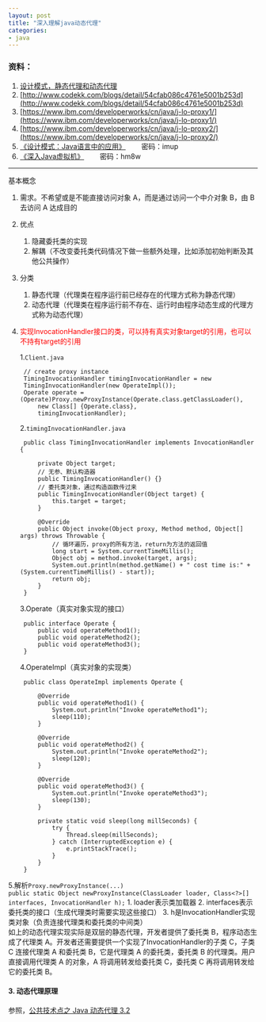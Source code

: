```yaml
---
layout: post
title: "深入理解java动态代理"
categories:
- java
---
```

### <a>资料：</a> ###

1. [设计模式，静态代理和动态代理](http://www.fmeng.me/java/2016/06/12/java-pattern.html#22)
1. [http://www.codekk.com/blogs/detail/54cfab086c4761e5001b253d](http://www.codekk.com/blogs/detail/54cfab086c4761e5001b253d)
2. [https://www.ibm.com/developerworks/cn/java/j-lo-proxy1/](https://www.ibm.com/developerworks/cn/java/j-lo-proxy1/)
3. [https://www.ibm.com/developerworks/cn/java/j-lo-proxy2/](https://www.ibm.com/developerworks/cn/java/j-lo-proxy2/)
4. [《设计模式：Java语言中的应用》](http://pan.baidu.com/s/1gfuOLYr) &emsp;&emsp;密码：imup
5. [《深入Java虚拟机》](http://pan.baidu.com/s/1gfG3275) &emsp;&emsp;密码：hm8w

------
基本概念

1. 需求。不希望或是不能直接访问对象 A，而是通过访问一个中介对象 B，由 B 去访问 A 达成目的
2. 优点
	1. 隐藏委托类的实现
	2. 解耦（不改变委托类代码情况下做一些额外处理，比如添加初始判断及其他公共操作）
3. 分类
	1. 静态代理（代理类在程序运行前已经存在的代理方式称为静态代理）
	2. 动态代理（代理类在程序运行前不存在、运行时由程序动态生成的代理方式称为动态代理）
3. <font color="red">实现InvocationHandler接口的类，可以持有真实对象target的引用，也可以不持有target的引用</font>

	1.`Client.java`

	 	// create proxy instance
	    TimingInvocationHandler timingInvocationHandler = new 
		TimingInvocationHandler(new OperateImpl());
		Operate operate = (Operate)Proxy.newProxyInstance(Operate.class.getClassLoader(), 
			new Class[] {Operate.class},
		    timingInvocationHandler);
	2.`timingInvocationHandler.java`

		public class TimingInvocationHandler implements InvocationHandler {
			
		    private Object target;
			// 无参、默认构造器
		    public TimingInvocationHandler() {}
			// 委托类对象，通过构造函数传过来
		    public TimingInvocationHandler(Object target) {
		        this.target = target;
		    }
		
		    @Override
		    public Object invoke(Object proxy, Method method, Object[] args) throws Throwable {
				// 循环遍历，proxy的所有方法，return为方法的返回值
		        long start = System.currentTimeMillis();
		        Object obj = method.invoke(target, args);
		        System.out.println(method.getName() + " cost time is:" + (System.currentTimeMillis() - start));
		        return obj;
		    }
		}
	3.Operate（真实对象实现的接口）

		public interface Operate {
		    public void operateMethod1();
		    public void operateMethod2();
		    public void operateMethod3();
		}

	4.OperateImpl（真实对象的实现类）

		public class OperateImpl implements Operate {
		
		    @Override
		    public void operateMethod1() {
		        System.out.println("Invoke operateMethod1");
		        sleep(110);
		    }
		
		    @Override
		    public void operateMethod2() {
		        System.out.println("Invoke operateMethod2");
		        sleep(120);
		    }
		
		    @Override
		    public void operateMethod3() {
		        System.out.println("Invoke operateMethod3");
		        sleep(130);
		    }
		
		    private static void sleep(long millSeconds) {
		        try {
		            Thread.sleep(millSeconds);
		        } catch (InterruptedException e) {
		            e.printStackTrace();
		        }
		    }
		}
5.解析`Proxy.newProxyInstance(...)`<br/>
`public static Object newProxyInstance(ClassLoader loader, Class<?>[] interfaces, InvocationHandler h);`
	1. loader表示类加载器
	2. interfaces表示委托类的接口（生成代理类时需要实现这些接口）
	3. h是InvocationHandler实现类对象（负责连接代理类和委托类的中间类）<br/>
如上的动态代理实现实际是双层的静态代理，开发者提供了委托类 B，程序动态生成了代理类 A。开发者还需要提供一个实现了InvocationHandler的子类 C，子类 C 连接代理类 A 和委托类 B，它是代理类 A 的委托类，委托类 B 的代理类。用户直接调用代理类 A 的对象，A 将调用转发给委托类 C，委托类 C 再将调用转发给它的委托类 B。

#### 3. 动态代理原理 ####
<a>参照，</a>[公共技术点之 Java 动态代理 3.2](http://www.codekk.com/blogs/detail/54cfab086c4761e5001b253d)


